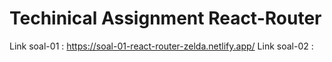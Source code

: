# Techinical Assignment React-Router
Link soal-01 : https://soal-01-react-router-zelda.netlify.app/
Link soal-02 : 

